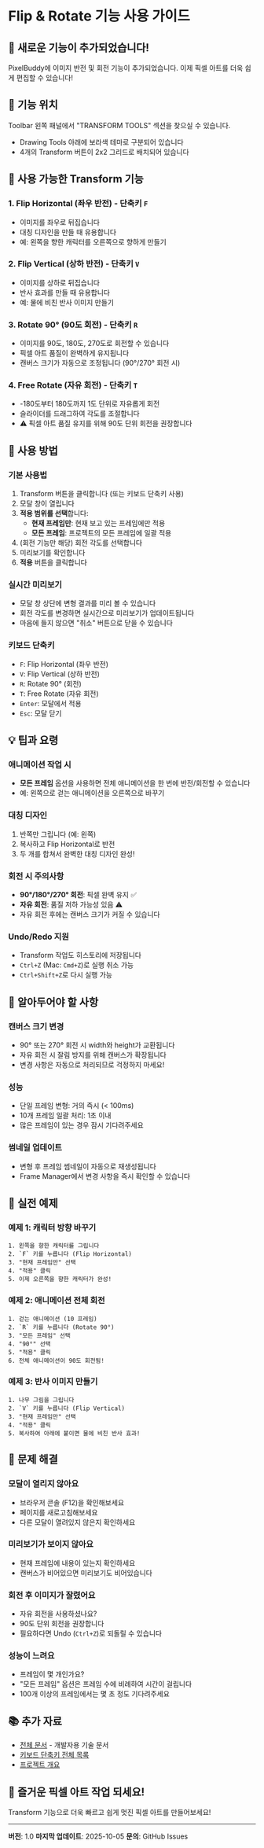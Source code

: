 # Flip & Rotate 기능 사용 가이드

## 🎉 새로운 기능이 추가되었습니다!

PixelBuddy에 이미지 반전 및 회전 기능이 추가되었습니다. 이제 픽셀 아트를 더욱 쉽게 편집할 수 있습니다!

## 📍 기능 위치

Toolbar 왼쪽 패널에서 "TRANSFORM TOOLS" 섹션을 찾으실 수 있습니다.
- Drawing Tools 아래에 보라색 테마로 구분되어 있습니다
- 4개의 Transform 버튼이 2x2 그리드로 배치되어 있습니다

## 🔄 사용 가능한 Transform 기능

### 1. Flip Horizontal (좌우 반전) - 단축키 `F`
- 이미지를 좌우로 뒤집습니다
- 대칭 디자인을 만들 때 유용합니다
- 예: 왼쪽을 향한 캐릭터를 오른쪽으로 향하게 만들기

### 2. Flip Vertical (상하 반전) - 단축키 `V`
- 이미지를 상하로 뒤집습니다
- 반사 효과를 만들 때 유용합니다
- 예: 물에 비친 반사 이미지 만들기

### 3. Rotate 90° (90도 회전) - 단축키 `R`
- 이미지를 90도, 180도, 270도로 회전할 수 있습니다
- 픽셀 아트 품질이 완벽하게 유지됩니다
- 캔버스 크기가 자동으로 조정됩니다 (90°/270° 회전 시)

### 4. Free Rotate (자유 회전) - 단축키 `T`
- -180도부터 180도까지 1도 단위로 자유롭게 회전
- 슬라이더를 드래그하여 각도를 조절합니다
- ⚠️ 픽셀 아트 품질 유지를 위해 90도 단위 회전을 권장합니다

## 🎯 사용 방법

### 기본 사용법
1. Transform 버튼을 클릭합니다 (또는 키보드 단축키 사용)
2. 모달 창이 열립니다
3. **적용 범위를 선택**합니다:
   - **현재 프레임만**: 현재 보고 있는 프레임에만 적용
   - **모든 프레임**: 프로젝트의 모든 프레임에 일괄 적용
4. (회전 기능만 해당) 회전 각도를 선택합니다
5. 미리보기를 확인합니다
6. **적용** 버튼을 클릭합니다

### 실시간 미리보기
- 모달 창 상단에 변형 결과를 미리 볼 수 있습니다
- 회전 각도를 변경하면 실시간으로 미리보기가 업데이트됩니다
- 마음에 들지 않으면 "취소" 버튼으로 닫을 수 있습니다

### 키보드 단축키
- `F`: Flip Horizontal (좌우 반전)
- `V`: Flip Vertical (상하 반전)
- `R`: Rotate 90° (회전)
- `T`: Free Rotate (자유 회전)
- `Enter`: 모달에서 적용
- `Esc`: 모달 닫기

## 💡 팁과 요령

### 애니메이션 작업 시
- **모든 프레임** 옵션을 사용하면 전체 애니메이션을 한 번에 반전/회전할 수 있습니다
- 예: 왼쪽으로 걷는 애니메이션을 오른쪽으로 바꾸기

### 대칭 디자인
1. 반쪽만 그립니다 (예: 왼쪽)
2. 복사하고 Flip Horizontal로 반전
3. 두 개를 합쳐서 완벽한 대칭 디자인 완성!

### 회전 시 주의사항
- **90°/180°/270° 회전**: 픽셀 완벽 유지 ✅
- **자유 회전**: 품질 저하 가능성 있음 ⚠️
- 자유 회전 후에는 캔버스 크기가 커질 수 있습니다

### Undo/Redo 지원
- Transform 작업도 히스토리에 저장됩니다
- `Ctrl+Z` (Mac: `Cmd+Z`)로 실행 취소 가능
- `Ctrl+Shift+Z`로 다시 실행 가능

## 🚨 알아두어야 할 사항

### 캔버스 크기 변경
- 90° 또는 270° 회전 시 width와 height가 교환됩니다
- 자유 회전 시 잘림 방지를 위해 캔버스가 확장됩니다
- 변경 사항은 자동으로 처리되므로 걱정하지 마세요!

### 성능
- 단일 프레임 변형: 거의 즉시 (< 100ms)
- 10개 프레임 일괄 처리: 1초 이내
- 많은 프레임이 있는 경우 잠시 기다려주세요

### 썸네일 업데이트
- 변형 후 프레임 썸네일이 자동으로 재생성됩니다
- Frame Manager에서 변경 사항을 즉시 확인할 수 있습니다

## 🎨 실전 예제

### 예제 1: 캐릭터 방향 바꾸기
```
1. 왼쪽을 향한 캐릭터를 그립니다
2. `F` 키를 누릅니다 (Flip Horizontal)
3. "현재 프레임만" 선택
4. "적용" 클릭
5. 이제 오른쪽을 향한 캐릭터가 완성!
```

### 예제 2: 애니메이션 전체 회전
```
1. 걷는 애니메이션 (10 프레임)
2. `R` 키를 누릅니다 (Rotate 90°)
3. "모든 프레임" 선택
4. "90°" 선택
5. "적용" 클릭
6. 전체 애니메이션이 90도 회전됨!
```

### 예제 3: 반사 이미지 만들기
```
1. 나무 그림을 그립니다
2. `V` 키를 누릅니다 (Flip Vertical)
3. "현재 프레임만" 선택
4. "적용" 클릭
5. 복사하여 아래에 붙이면 물에 비친 반사 효과!
```

## 🐛 문제 해결

### 모달이 열리지 않아요
- 브라우저 콘솔 (F12)을 확인해보세요
- 페이지를 새로고침해보세요
- 다른 모달이 열려있지 않은지 확인하세요

### 미리보기가 보이지 않아요
- 현재 프레임에 내용이 있는지 확인하세요
- 캔버스가 비어있으면 미리보기도 비어있습니다

### 회전 후 이미지가 잘렸어요
- 자유 회전을 사용하셨나요?
- 90도 단위 회전을 권장합니다
- 필요하다면 Undo (`Ctrl+Z`)로 되돌릴 수 있습니다

### 성능이 느려요
- 프레임이 몇 개인가요?
- "모든 프레임" 옵션은 프레임 수에 비례하여 시간이 걸립니다
- 100개 이상의 프레임에서는 몇 초 정도 기다려주세요

## 📚 추가 자료

- [전체 문서](./flip-rotate-feature-plan.md) - 개발자용 기술 문서
- [키보드 단축키 전체 목록](../CLAUDE.md#keyboard-shortcuts)
- [프로젝트 개요](../README.md)

## 🎉 즐거운 픽셀 아트 작업 되세요!

Transform 기능으로 더욱 빠르고 쉽게 멋진 픽셀 아트를 만들어보세요!

---

**버전**: 1.0
**마지막 업데이트**: 2025-10-05
**문의**: GitHub Issues
